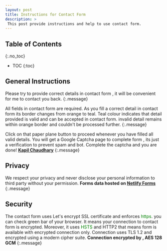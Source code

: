 ```yaml
---
layout: post
title: Instructions for Contact Form
description: >
 This post provide instructions and help to use contact form.
---
```

## Table of Contents
{:.no_toc}
- TOC
{:toc}

## General Instructions

Please try to provide correct details in contact form , it will be convenient for me to contact you back.
{:.message}

All fields in contact form are required. As you fill a correct detail in contact form its border changes from orange to teal. Teal colour indicates that detail provided is valid and can be accepted in contact form. invalid detail remains within orange border and couldn't be processed further.
{:.message}


Click on that paper plane button to proceed whenever you have filled all valid details. You will get a Google Captcha page to complete form , its just a verification to prevent spam and bot. Complete the captcha and you are done!
**[Kapil Chaudhary](/about)**
{:.message}

## Privacy

We respect your privacy and never disclose your personal information to third party without your permission.
**Forms data hosted on [Netlify Forms](//netlify.com/privacy)**
{:.message}

## Security

The contact form uses Let's encrypt SSL certificate and enforces <span style="color:green">https</span>. you can check green bar of your browser. It means your connection to contact form is encrypted. Moreover, it uses <span style="color:green">HSTS</span> and HTTP2 that means form is available with encrypted connection only. Connection uses TLS 1.2 and encrypted using a modern cipher suite.
**Connection encrypted by , AES 128 GCM**
{:.message}